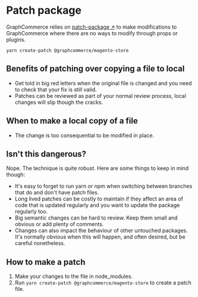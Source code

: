 # Patch package

GraphCommerce relies on [patch-package ↗](https://github.com/ds300/patch-package) to make modifications to GraphCommerce where there are no ways to modify through props or plugins.

`yarn create-patch @graphcommerce/magento-store`

## Benefits of patching over copying a file to local

- Get told in big red letters when the original file is changed and you need to check that your fix is still valid.
- Patches can be reviewed as part of your normal review process, local changes will slip though the cracks.

## When to make a local copy of a file

- The change is too consequential to be modified in place.

## Isn't this dangerous?

Nope. The technique is quite robust. Here are some things to keep in mind though:

- It's easy to forget to run yarn or npm when switching between branches that do and don't have patch files.
- Long lived patches can be costly to maintain if they affect an area of code that is updated regularly and you want to update the package regularly too.
- Big semantic changes can be hard to review. Keep them small and obvious or add plenty of comments.
- Changes can also impact the behaviour of other untouched packages. It's normally obvious when this will happen, and often desired, but be careful nonetheless.

## How to make a patch

1. Make your changes to the file in node_modules.
2. Run `yarn create-patch @graphcommerce/magento-store` to create a patch file.
